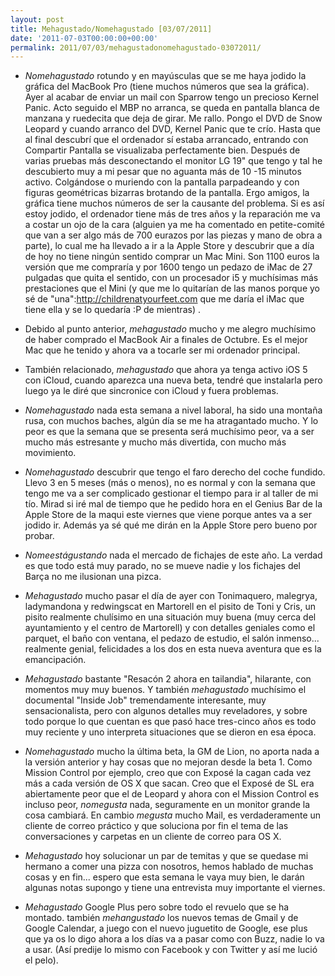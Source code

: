 ```yaml
---
layout: post
title: Mehagustado/Nomehagustado [03/07/2011]
date: '2011-07-03T00:00:00+00:00'
permalink: 2011/07/03/mehagustadonomehagustado-03072011/
---
```

- *Nomehagustado* rotundo y en mayúsculas que se me haya jodido la gráfica del MacBook Pro (tiene muchos números que sea la gráfica). Ayer al acabar de enviar un mail con Sparrow tengo un precioso Kernel Panic. Acto seguido el MBP no arranca, se queda en pantalla blanca de manzana y ruedecita que deja de girar. Me rallo. Pongo el DVD de Snow Leopard y cuando arranco del DVD, Kernel Panic que te crío. Hasta que al final descubrí que el ordenador sí estaba arrancado, entrando con Compartir Pantalla se visualizaba perfectamente bien. Después de varias pruebas más desconectando el monitor LG 19" que tengo y tal he descubierto muy a mi pesar que no aguanta más de 10 -15 minutos activo. Colgándose o muriendo con la pantalla parpadeando y con figuras geométricas bizarras brotando de la pantalla. Ergo amigos, la gráfica tiene muchos números de ser la causante del problema. Si es así estoy jodido, el ordenador tiene más de tres años y la reparación me va a costar un ojo de la cara (alguien ya me ha comentado en petite-comité que van a ser algo más de 700 eurazos por las piezas y mano de obra a parte), lo cual me ha llevado a ir a la Apple Store y descubrir que a día de hoy no tiene ningún sentido comprar un Mac Mini. Son 1100 euros la versión que me compraría y por 1600 tengo un pedazo de iMac de 27 pulgadas que quita el sentido, con un procesador i5 y muchísimas más prestaciones que el Mini (y que me lo quitarían de las manos porque yo sé de "una":http://childrenatyourfeet.com que me daría el iMac que tiene ella y se lo quedaría :P de mientras) .

- Debido al punto anterior, *mehagustado* mucho y me alegro muchísimo de haber comprado el MacBook Air a finales de Octubre. Es el mejor Mac que he tenido y ahora va a tocarle ser mi ordenador principal.

- También relacionado, *mehagustado* que ahora ya tenga activo iOS 5 con iCloud, cuando aparezca una nueva beta, tendré que instalarla pero luego ya le diré que sincronice con iCloud y fuera problemas.

- *Nomehagustado* nada esta semana a nivel laboral, ha sido una montaña rusa, con muchos baches, algún día se me ha atragantado mucho. Y lo peor es que la semana que se presenta será muchísimo peor, va a ser mucho más estresante y mucho más divertida, con mucho más movimiento.

- *Nomehagustado* descubrir que tengo el faro derecho del coche fundido. Llevo 3 en 5 meses (más o menos), no es normal y con la semana que tengo me va a ser complicado gestionar el tiempo para ir al taller de mi tío. Mirad si iré mal de tiempo que he pedido hora en el Genius Bar de la Apple Store de la maqui este viernes que viene porque antes va a ser jodido ir. Además ya sé qué me dirán en la Apple Store pero bueno por probar.

- *Nomeestágustando* nada el mercado de fichajes de este año. La verdad es que todo está muy parado, no se mueve nadie y los fichajes del Barça no me ilusionan una pizca.

- *Mehagustado* mucho pasar el día de ayer con Tonimaquero, malegrya, ladymandona y redwingscat en Martorell en el pisito de Toni y Cris, un pisito realmente chulísimo en una situación muy buena (muy cerca del ayuntamiento y el centro de Martorell) y con detalles geniales como el parquet, el baño con ventana, el pedazo de estudio, el salón inmenso... realmente genial, felicidades a los dos en esta nueva aventura que es la emancipación.

- *Mehagustado* bastante "Resacón 2 ahora en tailandia", hilarante, con momentos muy muy buenos. Y también *mehagustado* muchísimo el documental "Inside Job" tremendamente interesante, muy sensacionalista, pero con algunos detalles muy reveladores, y sobre todo porque lo que cuentan es que pasó hace tres-cinco años es todo muy reciente y uno interpreta situaciones que se dieron en esa época.

- *Nomehagustado* mucho la última beta, la GM de Lion, no aporta nada a la versión anterior y hay cosas que no mejoran desde la beta 1. Como Mission Control por ejemplo, creo que con Exposé la cagan cada vez más a cada versión de OS X que sacan. Creo que el Exposé de SL era abiertamente peor que el de Leopard y ahora con el Mission Control es incluso peor, *nomegusta* nada, seguramente en un monitor grande la cosa cambiará. En cambio *megusta* mucho Mail, es verdaderamente un cliente de correo práctico y que soluciona por fin el tema de las conversaciones y carpetas en un cliente de correo para OS X.

- *Mehagustado* hoy solucionar un par de temitas y que se quedase mi hermano a comer una pizza con nosotros, hemos hablado de muchas cosas y en fin... espero que esta semana le vaya muy bien, le darán algunas notas supongo y tiene una entrevista muy importante el viernes.

- *Mehagustado* Google Plus pero sobre todo el revuelo que se ha montado. también *mehangustado* los nuevos temas de Gmail y de Google Calendar, a juego con el nuevo juguetito de Google, ese plus que ya os lo digo ahora a los días va a pasar como con Buzz, nadie lo va a usar. (Así predije lo mismo con Facebook y con Twitter y así me lució el pelo).
